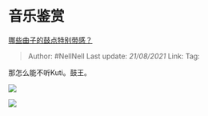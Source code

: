# 音乐鉴赏
[哪些曲子的鼓点特别带感？](https://www.zhihu.com/question/30505568/answer/838917921)

> Author: #NellNell
> Last update: *21/08/2021*
> Link:
> Tag:

那怎么能不听Kuti。鼓王。

![](https://pica.zhimg.com/50/v2-4da2b97014c18c598c88cde0aa8f57fb_720w.jpg?source=c8b7c179)

![](https://pica.zhimg.com/80/v2-4da2b97014c18c598c88cde0aa8f57fb_720w.jpg?source=c8b7c179)
